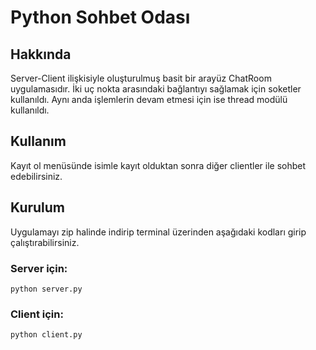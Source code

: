 # **Python Sohbet Odası**
## Hakkında
Server-Client ilişkisiyle oluşturulmuş basit bir arayüz ChatRoom uygulamasıdır. İki uç nokta arasındaki bağlantıyı sağlamak için soketler kullanıldı. Aynı anda işlemlerin devam etmesi için ise thread modülü kullanıldı.

## Kullanım
Kayıt ol menüsünde isimle kayıt olduktan sonra diğer clientler ile sohbet edebilirsiniz.

## Kurulum
Uygulamayı zip halinde indirip terminal üzerinden aşağıdaki kodları girip çalıştırabilirsiniz.

### Server için:
```
python server.py
```
### Client için:
```
python client.py
```
